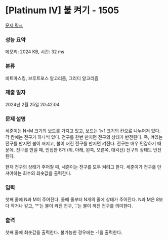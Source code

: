 # [Platinum IV] 불 켜기 - 1505 

[문제 링크](https://www.acmicpc.net/problem/1505) 

### 성능 요약

메모리: 2024 KB, 시간: 32 ms

### 분류

비트마스킹, 브루트포스 알고리즘, 그리디 알고리즘

### 제출 일자

2024년 2월 25일 20:42:04

### 문제 설명

<p>세준이는 N×M 크기의 보드를 가지고 있고, 보드는 1×1 크기의 칸으로 나누어져 있다. 각 칸에는 전구가 하나씩 있다. 전구를 한번 만지면 전구의 상태가 반전된다. 즉, 켜있는 전구를 만지면 불이 꺼지고, 불이 꺼진 전구를 만지면 켜진다. 전구는 매우 민감하기 때문에, 전구를 만질 때, 인접한 8개 (위, 아래, 왼쪽, 오른쪽, 대각선) 전구의 상태도 반전된다.</p>

<p>현재 전구의 상태가 주어질 때, 세준이는 전구를 모두 켜려고 한다. 세준이가 전구를 만져야하는 회수의 최솟값을 출력한다.</p>

### 입력 

 <p>첫째 줄에 N과 M이 주어진다. 둘째 줄부터 N개의 줄에 상태가 주어진다. N과 M은 8보다 작거나 같고, '*'는 불이 켜진 전구, '.'는 불이 꺼진 전구를 의미한다.</p>

### 출력 

 <p>첫째 줄에 최솟값을 출력한다. 불가능한 경우에는 -1을 출력한다.</p>

